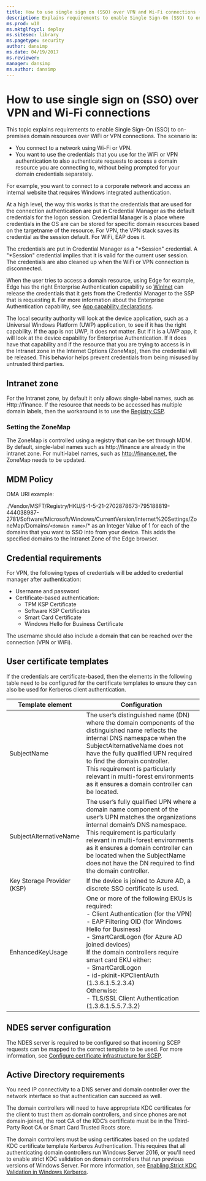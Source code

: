 ```yaml
---
title: How to use single sign on (SSO) over VPN and Wi-Fi connections (Windows 10)
description: Explains requirements to enable Single Sign-On (SSO) to on-premises domain resources over WiFi or VPN connections.
ms.prod: w10
ms.mktglfcycl: deploy
ms.sitesec: library
ms.pagetype: security
author: dansimp
ms.date: 04/19/2017
ms.reviewer: 
manager: dansimp
ms.author: dansimp
---
```


# How to use single sign on (SSO) over VPN and Wi-Fi connections

This topic explains requirements to enable Single Sign-On (SSO) to on-premises domain resources over WiFi or VPN connections. The scenario is:

- You connect to a network using Wi-Fi or VPN.
- You want to use the credentials that you use for the WiFi or VPN authentication to also authenticate requests to access a domain resource you are connecting to, without being prompted for your domain credentials separately.

For example, you want to connect to a corporate network and access an internal website that requires Windows integrated authentication.

At a high level, the way this works is that the credentials that are used for the connection authentication are put in Credential Manager as the default credentials for the logon session.
Credential Manager is a place where credentials in the OS are can be stored for specific domain resources based on the targetname of the resource.
For VPN, the VPN stack saves its credential as the session default.
For WiFi, EAP does it.

The credentials are put in Credential Manager as a "\*Session" credential.
A "\*Session" credential implies that it is valid for the current user session.
The credentials are also cleaned up when the WiFi or VPN connection is disconnected.

When the user tries to access a domain resource, using Edge for example, Edge has the right Enterprise Authentication capability so [WinInet](/windows/win32/wininet/wininet-reference) can release the credentials that it gets from the Credential Manager to the SSP that is requesting it.
For more information about the Enterprise Authentication capability, see [App capability declarations](/windows/uwp/packaging/app-capability-declarations).

The local security authority will look at the device application, such as a Universal Windows Platform (UWP) application, to see if it has the right capability.
If the app is not UWP, it does not matter.
But if it is a UWP app, it will look at the device capability for Enterprise Authentication.
If it does have that capability and if the resource that you are trying to access is in the Intranet zone in the Internet Options (ZoneMap), then the credential will be released.
This behavior helps prevent credentials from being misused by untrusted third parties.

## Intranet zone

For the Intranet zone, by default it only allows single-label names, such as Http://finance.
If the resource that needs to be accessed has multiple domain labels, then the workaround is to use the [Registry CSP](/windows/client-management/mdm/registry-csp).

### Setting the ZoneMap

The ZoneMap is controlled using a registry that can be set through MDM.
By default, single-label names such as http://finance are already in the intranet zone.
For multi-label names, such as http://finance.net, the ZoneMap needs to be updated.

## MDM Policy

OMA URI example:

./Vendor/MSFT/Registry/HKU/S-1-5-21-2702878673-795188819-444038987-2781/Software/Microsoft/Windows/CurrentVersion/Internet%20Settings/ZoneMap/Domains/`<domain name>`/* as an Integer Value of 1 for each of the domains that you want to SSO into from your device. This adds the specified domains to the Intranet Zone of the Edge browser.

## Credential requirements

For VPN, the following types of credentials will be added to credential manager after authentication:

- Username and password
- Certificate-based authentication:
    - TPM KSP Certificate
    - Software KSP Certificates
    - Smart Card Certificate
    - Windows Hello for Business Certificate

The username should also include a domain that can be reached over the connection (VPN or WiFi).

## User certificate templates

If the credentials are certificate-based, then the elements in the following table need to be configured for the certificate templates to ensure they can also be used for Kerberos client authentication.

| Template element | Configuration |
|------------------|---------------|
| SubjectName | The user’s distinguished name (DN) where the domain components of the distinguished name reflects the internal DNS namespace when the SubjectAlternativeName does not have the fully qualified UPN required to find the domain controller. </br>This requirement is particularly relevant in multi-forest environments as it ensures a domain controller can be located. |
| SubjectAlternativeName | The user’s fully qualified UPN where a domain name component of the user’s UPN matches the organizations internal domain’s DNS namespace.</br>This requirement is particularly relevant in multi-forest environments as it ensures a domain controller can be located when the SubjectName does not have the DN required to find the domain controller. |
| Key Storage Provider (KSP) | If the device is joined to Azure AD, a discrete SSO certificate is used. |
| EnhancedKeyUsage | One or more of the following EKUs is required: </br>- Client Authentication (for the VPN) </br>- EAP Filtering OID (for Windows Hello for Business)</br>- SmartCardLogon (for Azure AD joined devices)</br>If the domain controllers require smart card EKU either:</br>- SmartCardLogon</br>- id-pkinit-KPClientAuth (1.3.6.1.5.2.3.4)</br>Otherwise:</br>- TLS/SSL Client Authentication (1.3.6.1.5.5.7.3.2) |

## NDES server configuration

The NDES server is required to be configured so that incoming SCEP requests can be mapped to the correct template to be used.
For more information, see [Configure certificate infrastructure for SCEP](/mem/intune/protect/certificates-scep-configure).

## Active Directory requirements

You need IP connectivity to a DNS server and domain controller over the network interface so that authentication can succeed as well.

The domain controllers will need to have appropriate KDC certificates for the client to trust them as domain controllers, and since phones are not domain-joined, the root CA of the KDC’s certificate must be in the Third-Party Root CA or Smart Card Trusted Roots store.

The domain controllers must be using certificates based on the updated KDC certificate template Kerberos Authentication.
This requires that all authenticating domain controllers run Windows Server 2016, or you'll need to enable strict KDC validation on domain controllers that run previous versions of Windows Server.
For more information, see [Enabling Strict KDC Validation in Windows Kerberos](https://www.microsoft.com/download/details.aspx?id=6382).